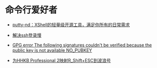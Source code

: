 # 命令行爱好者

- [putty-nd：XShell的轻量级开源工具，满足你所有的日常需求](putty-nd.md)
- [解决ssh登录慢](speed-login-via-ssh.md)
- [GPG error The following signatures couldn't be verified because the public key is not available NO_PUBKEY](apt-get-no-public-key.md)

- [为HHKB Professional 2映射R_Shift+ESC到波浪号](remap-r_shift-ecs-to-tilde-for-hhkb.md)

